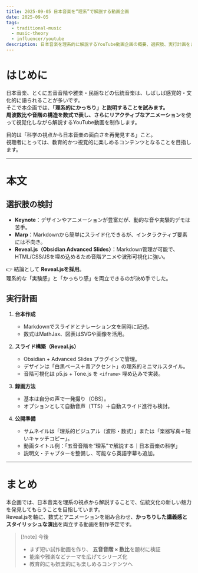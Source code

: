 ```yaml
---
title: 2025-09-05 日本音楽を“理系”で解説する動画企画
date: 2025-09-05
tags:
  - traditional-music
  - music-theory
  - influencer/youtube
description: 日本音楽を理系的に解説するYouTube動画企画の概要、選択肢、実行計画をまとめました。
---
```


# はじめに
日本音楽、とくに五音音階や雅楽・民謡などの伝統音楽は、しばしば感覚的・文化的に語られることが多いです。  
そこで本企画では、**「理系的にかっちり」**と説明することを試みます。  
周波数比や音階の構造を数式で表し、さらに**リアクティブなアニメーション**を使って視覚化しながら解説するYouTube動画を制作します。  

目的は「科学の視点から日本音楽の面白さを再発見する」こと。  
視聴者にとっては、教育的かつ視覚的に楽しめるコンテンツとなることを目指します。  

---

# 本文

## 選択肢の検討
- **Keynote**：デザインやアニメーションが豊富だが、動的な音や実験的デモは苦手。  
- **Marp**：Markdownから簡単にスライド化できるが、インタラクティブ要素には不向き。  
- **Reveal.js（Obsidian Advanced Slides）**：Markdown管理が可能で、HTML/CSS/JSを埋め込めるため音階アニメや波形可視化に強い。  

👉 結論として **Reveal.jsを採用**。  
理系的な「実験感」と「かっちり感」を両立できるのが決め手でした。  

## 実行計画
1. **台本作成**  
   - Markdownでスライドとナレーション文を同時に記述。  
   - 数式はMathJax、図表はSVGや画像を活用。  

2. **スライド構築（Reveal.js）**  
   - Obsidian + Advanced Slides プラグインで管理。  
   - デザインは「白黒ベース＋青アクセント」の理系的ミニマルスタイル。  
   - 音階可視化は p5.js + Tone.js を `<iframe>` 埋め込みで実装。  

3. **録画方法**  
   - 基本は自分の声で一発撮り（OBS）。  
   - オプションとして自動音声（TTS）＋自動スライド進行も検討。  

4. **公開準備**  
   - サムネイルは「理系的ビジュアル（波形・数式）」または「楽器写真＋短いキャッチコピー」。  
   - 動画タイトル例：「五音音階を“理系”で解説する｜日本音楽の科学」  
   - 説明文・チャプターを整備し、可能なら英語字幕も追加。  

---

# まとめ
本企画では、日本音楽を理系の視点から解説することで、伝統文化の新しい魅力を発見してもらうことを目指しています。  
Reveal.jsを軸に、数式とアニメーションを組み合わせ、**かっちりした講義感とスタイリッシュな演出**を両立する動画を制作予定です。  

>[!note] 今後
>- まず短い試作動画を作り、 **五音音階 × 数比**を題材に検証
>- 能楽や雅楽などテーマを広げてシリーズ化
>- 教育的にも娯楽的にも楽しめるコンテンツへ

